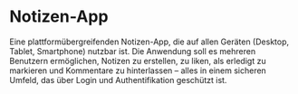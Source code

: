 # Notizen-App
 Eine plattformübergreifenden Notizen-App, die auf allen Geräten (Desktop, Tablet, Smartphone) nutzbar ist. Die Anwendung soll es mehreren Benutzern ermöglichen, Notizen zu erstellen, zu liken, als erledigt zu markieren und Kommentare zu hinterlassen – alles in einem sicheren Umfeld, das über Login und Authentifikation geschützt ist.
